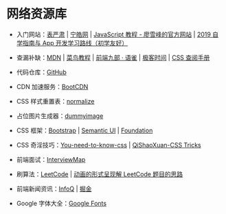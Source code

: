 # 网络资源库

- 入门网站：[表严肃](https://biaoyansu.com/i/6593029482131) | [宁皓网](https://ninghao.net/) | [JavaScript 教程 - 廖雪峰的官方网站](https://www.liaoxuefeng.com/wiki/001434446689867b27157e896e74d51a89c25cc8b43bdb3000) | [2019 自学指南与 App 开发学习路线（初学友好）](https://mp.weixin.qq.com/s?__biz=MjM5MTMyMzMxMw==&mid=2650475745&idx=1&sn=6b7e53ed11cac416560875c0c0d4ecc6&chksm=beb8e93f89cf602913c9993f8fd7d25eda6b025e27d5a838793905522534c4124392abf3ada5&mpshare=1&scene=1&srcid=&key=331563cb6b230b538e3a910abda8b95493aac0993edc6ff08c35dc4243b5531b57ae66c01cf14bc3cca39f76ee55db078b47bd7c380ac752bc37dfbf6619dc657f7c7c7aba3f156e9f70ad94a4d1fd67&ascene=1&uin=NzczMzg5NjM4&devicetype=Windows+10&version=62060728&lang=zh_CN&pass_ticket=ANiwvroCEp6XcN5e39SpjfQga3JjXlcEoOEq6PZmGpavlnYSYa1DQlAx0QLxywsA)

- 查漏补缺：[MDN](https://developer.mozilla.org/zh-CN/) | [菜鸟教程](http://www.runoob.com/) | [前端九部 · 语雀](https://www.yuque.com/fe9) | [极客时间](https://time.geekbang.org/) | [CSS 查阅手册](http://css.doyoe.com/)

- 代码仓库：[GitHub](https://github.com/)

- CDN 加速服务：[BootCDN](https://www.bootcdn.cn/)

- CSS 样式重置表：[normalize](https://www.bootcdn.cn/normalize/)

- 占位图片生成器：[dummyimage](https://dummyimage.com/)

- CSS 框架：[Bootstrap](https://getbootstrap.com/) | [Semantic UI](https://semantic-ui.com/) | [Foundation](https://foundation.zurb.com/)

- CSS 奇淫技巧：[You-need-to-know-css](https://lhammer.cn/You-need-to-know-css/#/zh-cn/) | [QiShaoXuan-CSS Tricks](https://qishaoxuan.github.io/css_tricks/)

- 前端面试：[InterviewMap](https://yuchengkai.cn/docs/)

- 刷算法：[LeetCode](https://leetcode-cn.com/) | [动画的形式呈现解 LeetCode 题目的思路](https://github.com/MisterBooo/LeetCodeAnimation.git)

- 前端新闻资讯：[InfoQ](https://www.infoq.cn/) | [掘金](https://juejin.im/)

- Google 字体大全：[Google Fonts](https://fonts.google.com/)
